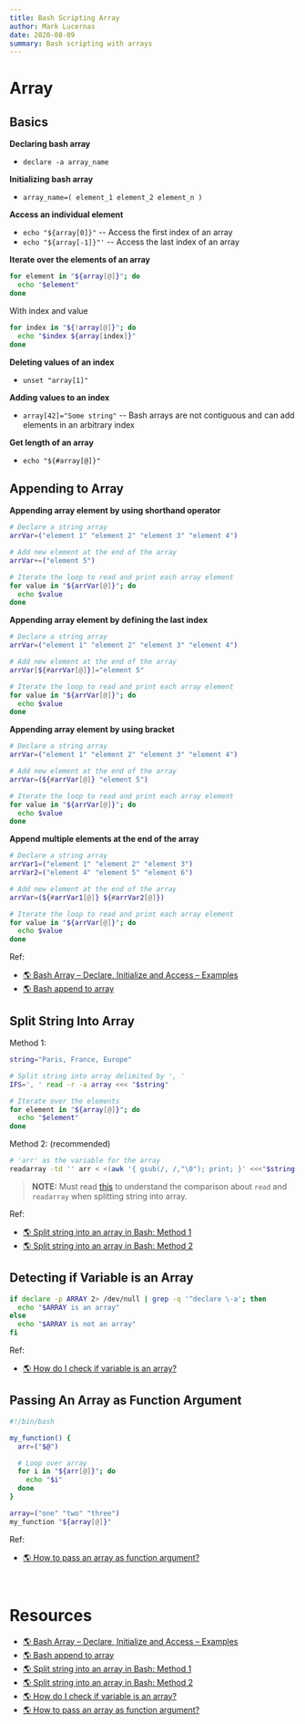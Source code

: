 ```yaml
---
title: Bash Scripting Array
author: Mark Lucernas
date: 2020-08-09
summary: Bash scripting with arrays
---
```



# Array

## Basics

**Declaring bash array**

- `declare -a array_name`


**Initializing bash array**

- `array_name=( element_1 element_2 element_n ) `


**Access an individual element**

- `echo "${array[0]}"` -- Access the first index of an array
- `echo "${array[-1]}"'` -- Access the last index of an array


**Iterate over the elements of an array**

```sh
for element in "${array[@]}"; do
  echo "$element"
done
```

With index and value

```sh
for index in "${!array[@]}"; do
  echo "$index ${array[index]}"
done
```

**Deleting values of an index**

- `unset "array[1]"`


**Adding values to an index**

- `array[42]="Some string"` -- Bash arrays are not contiguous and can add
    elements in an arbitrary index


**Get length of an array**

- `echo "${#array[@]}"`


## Appending to Array

**Appending array element by using shorthand operator**

```sh
# Declare a string array
arrVar=("element 1" "element 2" "element 3" "element 4")

# Add new element at the end of the array
arrVar+=("element 5")

# Iterate the loop to read and print each array element
for value in "${arrVar[@]}"; do
  echo $value
done
```

**Appending array element by defining the last index**

```sh
# Declare a string array
arrVar=("element 1" "element 2" "element 3" "element 4")

# Add new element at the end of the array
arrVar[${#arrVar[@]}]="element 5"

# Iterate the loop to read and print each array element
for value in "${arrVar[@]}"; do
  echo $value
done
```

**Appending array element by using bracket**

```sh
# Declare a string array
arrVar=("element 1" "element 2" "element 3" "element 4")

# Add new element at the end of the array
arrVar=(${#arrVar[@]} "element 5")

# Iterate the loop to read and print each array element
for value in "${arrVar[@]}"; do
  echo $value
done
```

**Append multiple elements at the end of the array**

```sh
# Declare a string array
arrVar1=("element 1" "element 2" "element 3")
arrVar2=("element 4" "element 5" "element 6")

# Add new element at the end of the array
arrVar=(${#arrVar1[@]} ${#arrVar2[@]})

# Iterate the loop to read and print each array element
for value in "${arrVar[@]}"; do
  echo $value
done
```

Ref:

- [🌎 Bash Array – Declare, Initialize and Access – Examples](https://www.tutorialkart.com/bash-shell-scripting/bash-array/)
- [🌎 Bash append to array](https://linuxhint.com/bash_append_array/)


## Split String Into Array

Method 1:

```sh
string="Paris, France, Europe"

# Split string into array delimited by ', '
IFS=', ' read -r -a array <<< "$string"

# Iterate over the elements
for element in "${array[@]}"; do
  echo "$element"
done
```

Method 2: (recommended)

```sh
# 'arr' as the variable for the array
readarray -td '' arr < <(awk '{ gsub(/, /,"\0"); print; }' <<<"$string, "); unset 'arr[-1]'; declare -p arr;
```

> **NOTE:** Must read [this](https://stackoverflow.com/a/45201229/11850077) to
understand the comparison about `read` and `readarray` when splitting string
into array.

Ref:

- [🌎 Split string into an array in Bash: Method 1](https://stackoverflow.com/a/10586169/11850077)
- [🌎 Split string into an array in Bash: Method 2](https://stackoverflow.com/a/45201229/11850077)


## Detecting if Variable is an Array


```sh
if declare -p ARRAY 2> /dev/null | grep -q '^declare \-a'; then
  echo "$ARRAY is an array"
else
  echo "$ARRAY is not an array"
fi
```

Ref:

- [🌎 How do I check if variable is an array?](https://stackoverflow.com/a/14525326/11850077)


## Passing An Array as Function Argument

```sh
#!/bin/bash

my_function() {
  arr=("$@")

  # Loop over array
  for i in "${arr[@]}"; do
    echo "$i"
  done
}

array=("one" "two" "three")
my_function "${array[@]}"
```

Ref:

- [🌎 How to pass an array as function argument?](https://askubuntu.com/a/674347)


<br>

# Resources

- [🌎 Bash Array – Declare, Initialize and Access – Examples](https://www.tutorialkart.com/bash-shell-scripting/bash-array/)
- [🌎 Bash append to array](https://linuxhint.com/bash_append_array/)
- [🌎 Split string into an array in Bash: Method 1](https://stackoverflow.com/a/10586169/11850077)
- [🌎 Split string into an array in Bash: Method 2](https://stackoverflow.com/a/45201229/11850077)
- [🌎 How do I check if variable is an array?](https://stackoverflow.com/a/14525326/11850077)
- [🌎 How to pass an array as function argument?](https://askubuntu.com/a/674347)

